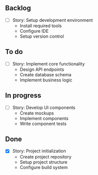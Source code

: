 ## Backlog

- [ ] Story: Setup development environment
  - Install required tools
  - Configure IDE
  - Setup version control

## To do

- [ ] Story: Implement core functionality
  - Design API endpoints
  - Create database schema
  - Implement business logic

## In progress

- [ ] Story: Develop UI components
  - Create mockups
  - Implement components
  - Write component tests

## Done

- [x] Story: Project initialization
  - Create project repository
  - Setup project structure
  - Configure build system